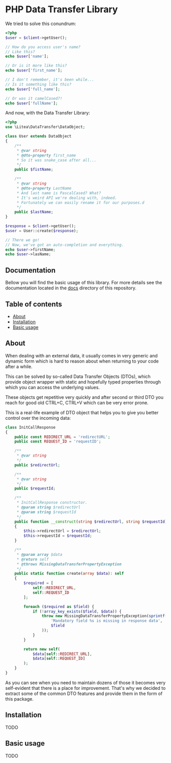 # PHP Data Transfer Library

We tried to solve this conundrum:

```php
<?php
$user = $client->getUser();

// How do you access user's name?
// Like this?
echo $user['name'];

// Or is it more like this?
echo $user['first_name'];

// I don't remember, it's been while...
// Is it something like this?
echo $user['full_name'];

// Or was it camelCased?!
echo $user['fullName'];
```

And now, with the Data Transfer Library:

```php
<?php
use \Litea\DataTransfer\DataObject;

class User extends DataObject
{
    /**
     * @var string
     * @dto-property first_name
     * So it was snake_case after all...
     */
    public $fistName;

    /**
     * @var string
     * @dto-property LastName
     * And last name is PascalCased? What?
     * It's weird API we're dealing with, indeed.
     * Fortunately we can easily rename it for our purposes.d
     */
    public $lastName;
}

$response = $client->getUser();
$user = User::create($response);

// There we go!
// Now, we've got an auto-completion and everything.
echo $user->firstName;
echo $user->lasName;
```

## Documentation

Bellow you will find the basic usage of this library. For more details see the
documentation located in the [docs](./docs/README.md) directory of this repository.

## Table of contents
- [About](#about)
- [Installation](#installation)
- [Basic usage](#basic-usage)

## About

When dealing with an external data, it usually comes in very generic and dynamic
form which is hard to reason about when returning to your code after a while.

This can be solved by so-called Data Transfer Objects (DTOs), which provide
object wrapper with static and hopefully typed properties through which you can
access the underlying values.

These objects get repetitive very quickly and after second or third DTO you reach
for good old CTRL+C, CTRL+V which can be very error prone.

This is a real-life example of DTO object that helps you to give you better control over the incoming data:

```php
class InitCallResponse
{
    public const REDIRECT_URL = 'redirectURL';
    public const REQUEST_ID = 'requestID';

    /**
     * @var string
     */
    public $redirectUrl;

    /**
     * @var string
     */
    public $requestId;

    /**
     * InitCallResponse constructor.
     * @param string $redirectUrl
     * @param string $requestId
     */
    public function __construct(string $redirectUrl, string $requestId)
    {
        $this->redirectUrl = $redirectUrl;
        $this->requestId = $requestId;
    }

    /**
     * @param array $data
     * @return self
     * @throws MissingDataTransferPropertyException
     */
    public static function create(array $data): self
    {
        $required = [
            self::REDIRECT_URL,
            self::REQUEST_ID
        ];

        foreach ($required as $field) {
            if (!array_key_exists($field, $data)) {
                throw new MissingDataTransferPropertyException(sprintf(
                    'Mandatory field %s is missing in response data',
                    $field
                ));
            }
        }

        return new self(
            $data[self::REDIRECT_URL],
            $data[self::REQUEST_ID]
        );
    }
}

```

As you can see when you need to maintain dozens of those it becomes very self-evident that
there is a place for improvement. That's why we decided to extract some of the common DTO features
and provide them in the form of this package.

## Installation

TODO

## Basic usage

TODO